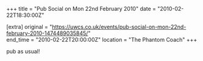 +++
title = "Pub Social on Mon 22nd February 2010"
date = "2010-02-22T18:30:00Z"

[extra]
original = "https://uwcs.co.uk/events/pub-social-on-mon-22nd-february-2010-1474489035845/"    
end_time = "2010-02-22T20:00:00Z"
location = "The Phantom Coach"
+++

pub as usual\!

